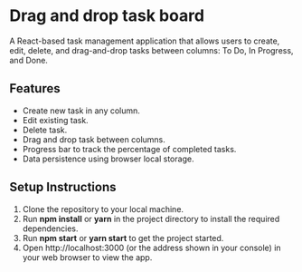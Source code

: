 # Drag and drop task board

A React-based task management application that allows users to create, edit, delete, and drag-and-drop tasks between columns: To Do, In Progress, and Done.

## Features

- Create new task in any column.
- Edit existing task.
- Delete task.
- Drag and drop task between columns.
- Progress bar to track the percentage of completed tasks.
- Data persistence using browser local storage.

## Setup Instructions

1. Clone the repository to your local machine.
2. Run **npm install** or **yarn** in the project directory to install the required dependencies.
3. Run **npm start** or **yarn start** to get the project started.
4. Open http://localhost:3000 (or the address shown in your console) in your web browser to view the app.
